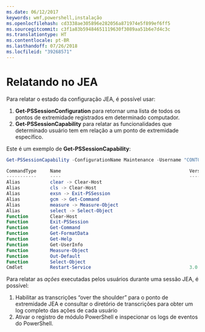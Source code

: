 ```yaml
---
ms.date: 06/12/2017
keywords: wmf,powershell,instalação
ms.openlocfilehash: cd3338ae305896e282056a871974e5f899ef6ff5
ms.sourcegitcommit: c3f1a83b59484651119630f3089aa51b6e7d4c3c
ms.translationtype: HT
ms.contentlocale: pt-BR
ms.lasthandoff: 07/26/2018
ms.locfileid: "39268571"
---
```

# <a name="reporting-on-jea"></a>Relatando no JEA

Para relatar o estado da configuração JEA, é possível usar:

1. **Get-PSSessionConfiguration** para retornar uma lista de todos os pontos de extremidade registrados em determinado computador.
2. **Get-PSSessionCapability** para relatar as funcionalidades que determinado usuário tem em relação a um ponto de extremidade específico.

Este é um exemplo de **Get-PSSessionCapability**:

```powershell
Get-PSSessionCapability -ConfigurationName Maintenance -Username "CONTOSO\JohnDoe"

CommandType     Name                                               Version    Source
-----------     ----                                               -------    ------
Alias           clear -> Clear-Host
Alias           cls -> Clear-Host
Alias           exsn -> Exit-PSSession
Alias           gcm -> Get-Command
Alias           measure -> Measure-Object
Alias           select -> Select-Object
Function        Clear-Host
Function        Exit-PSSession
Function        Get-Command
Function        Get-FormatData
Function        Get-Help
Function        Get-UserInfo
Function        Measure-Object
Function        Out-Default
Function        Select-Object
Cmdlet          Restart-Service                                    3.0.0.0 Microsof...
```

Para relatar as _ações_ executadas pelos usuários durante uma sessão JEA, é possível:

1. Habilitar as transcrições “over the shoulder” para o ponto de extremidade JEA e consultar o diretório de transcrições para obter um log completo das ações de cada usuário
2. Ativar o registro de módulo PowerShell e inspecionar os logs de eventos do PowerShell.